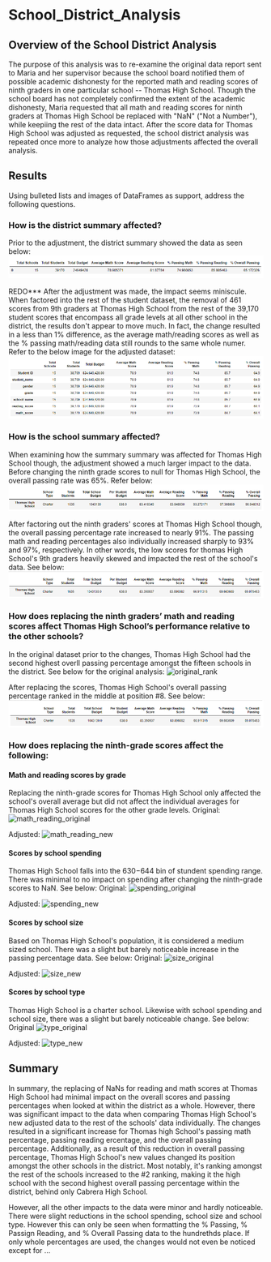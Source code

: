 # School_District_Analysis

## Overview of the School District Analysis
The purpose of this analysis was to re-examine the original data report sent to Maria and her supervisor because the school board notified them of possible academic dishonesty for the reported math and reading scores of ninth graders in one particular school -- Thomas High School. Though the school board has not completely confirmed the extent of the academic dishonesty, Maria requested that all math and reading scores for ninth graders at Thomas High School be replaced with "NaN" ("Not a Number"), while keepiing the rest of the data intact. After the score data for Thomas High School was adjusted as requested, the school district analysis was repeated once more to analyze how those adjustments affected the overall analysis. 

## Results
Using bulleted lists and images of DataFrames as support, address the following questions.
### How is the district summary affected?
Prior to the adjustment, the district summary showed the data as seen below:
![original_district](Resources/original_district.png)

REDO*** After the adjustment was made, the impact seems miniscule. When factored into the rest of the student dataset, the removal of 461 scores from 9th graders at Thomas High School from the rest of the 39,170 student scores that encompass all grade levels at all other school in the district, the results don't appear to move much. In fact, the change resulted in a less than 1% difference, as the average math/reading scores as well as the % passing math/reading data still rounds to the same whole numer. Refer to the below image for the adjusted dataset:
![amended_district](Resources/amended_district.png)

### How is the school summary affected?
When examining how the summary summary was affected for Thomas High School though, the adjustment showed a much larger impact to the data. Before changing the ninth grade scores to null for Thomas High School, the overall passing rate was 65%. Refer below:
![original_thomas](Resources/original_thomas.png)

After factoring out the ninth graders' scores at Thomas High School though, the overall passing percentage rate increased to nearly 91%. The passing math and reading percentages also individually increased sharply to 93% and 97%, respectively. In other words, the low scores for thomas High School's 9th graders heavily skewed and impacted the rest of the school's data. See below:
![amended_thomas](Resources/amended_thomas.png)

### How does replacing the ninth graders’ math and reading scores affect Thomas High School’s performance relative to the other schools?
In the original dataset prior to the changes, Thomas High School had the second highest overll passing percentage amongst the fifteen schools in the district. See below for the original analysis:
![original_rank](Resources/original_rack.png)

After replacing the scores, Thomas High School's overall passing percentage ranked in the middle at position #8. See below:
![new_rank](Resources/new_rank.png)

### How does replacing the ninth-grade scores affect the following:
#### Math and reading scores by grade
Replacing the ninth-grade scores for Thomas High School only affected the school's overall average but did not affect the individual averages for Thomas High School scores for the other grade levels.
Original:
![math_reading_original](Resources/math_reading_original.png)

Adjusted:
![math_reading_new](Resources/math_reading_new.png)

#### Scores by school spending
Thomas High School falls into the $630-$644 bin of stundent spending range. There was minimal to no impact on spending after changing the ninth-grade scores to NaN. See below:
Original:
![spending_original](Resources/spending_original.png)

Adjusted:
![spending_new](Resources/spending_new.png)

#### Scores by school size
Based on Thomas High School's population, it is considered a medium sized school. There was a slight but barely noticeable increase in the passing percentage data. See below:
Original:
![size_original](Resources/size_original.png)

Adjusted:
![size_new](Resources/size_new.png)

#### Scores by school type
Thomas High School is a charter school. Likewise with school spending and school size, there was a slight but barely noticeable change. See below:
Original
![type_original](Resources/type_original.png)

Adjusted:
![type_new](Resources/type_new.png)

## Summary
In summary, the replacing of NaNs for reading and math scores at Thomas High School had minimal impact on the overall scores and passing percentages when looked at within the district as a whole. However, there was significant impact to the data when comparing Thomas High School's new adjusted data to the rest of the schools' data individually. The changes resulted in a significant increase for Thomas high School's passing math percentage, passing reading ercentage, and the overall passing percentage. Additionally, as a result of this reduction in overall passing percentage, Thomas High School's new values changed its position amongst the other schools in the district. Most notably, it's ranking amongst the rest of the schools increased to the #2 ranking, making it the high school with the second highest overall passing percentage within the district, behind only Cabrera High School.

However, all the other impacts to the data were minor and hardly noticeable. There were slight reductions in the school spending, school size and school type. However this can only be seen when formatting the % Passing, % Passign Reading, and % Overall Passing data to the hundrethds place. If only whole percentages are used, the changes would not even be noticed except for ...

